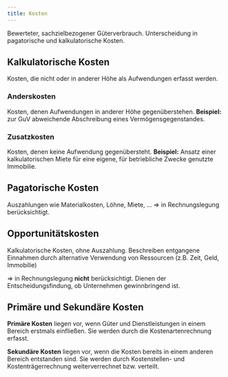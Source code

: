 ```yaml
---
title: Kosten
---
```


Bewerteter, sachzielbezogener Güterverbrauch.
Unterscheidung in pagatorische und kalkulatorische Kosten.

## Kalkulatorische Kosten
Kosten, die nicht oder in anderer Höhe als Aufwendungen erfasst werden.

### Anderskosten
Kosten, denen Aufwendungen in anderer Höhe gegenüberstehen.
**Beispiel:** zur GuV abweichende Abschreibung eines Vermögensgegenstandes.

### Zusatzkosten
Kosten, denen keine Aufwendung gegenübersteht.
**Beispiel:** Ansatz einer kalkulatorischen Miete für eine eigene, für betriebliche Zwecke genutzte Immobilie.

## Pagatorische Kosten
Auszahlungen wie Materialkosten, Löhne, Miete, ...
$\Rightarrow$ in Rechnungslegung berücksichtigt.

## Opportunitätskosten
Kalkulatorische Kosten, ohne Auszahlung.
Beschreiben entgangene Einnahmen durch alternative Verwendung von Ressourcen (z.B. Zeit, Geld, Immobilie)

$\Rightarrow$ in Rechnungslegung **nicht** berücksichtigt.
Dienen der Entscheidungsfindung, ob Unternehmen gewinnbringend ist.

## Primäre und Sekundäre Kosten
**Primäre Kosten** liegen vor, wenn Güter und Dienstleistungen in einem Bereich erstmals einfließen. Sie werden durch die Kostenartenrechnung erfasst.

**Sekundäre Kosten** liegen vor, wenn die Kosten bereits in einem anderen Bereich entstanden sind. Sie werden durch Kostenstellen- und Kostenträgerrechnung weiterverrechnet bzw. verteilt.
